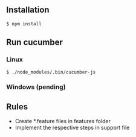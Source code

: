 ## Installation
`$ npm install`

## Run cucumber

### Linux
`$ ./node_modules/.bin/cucumber-js`

### Windows (pending)

## Rules
- Create *.feature files in features folder
- Implement the respective steps in support file
